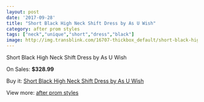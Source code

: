```yaml
---
layout: post
date: '2017-09-28'
title: "Short Black High Neck Shift Dress by As U Wish"
category: after prom styles
tags: ["neck","unique","short","dress","black"]
image: http://img.transblink.com/16707-thickbox_default/short-black-high-neck-shift-dress-by-as-u-wish.jpg
---
```

Short Black High Neck Shift Dress by As U Wish

On Sales: **$328.99**
<a href="https://www.transblink.com/en/after-prom-styles/5276-short-black-high-neck-shift-dress-by-as-u-wish.html"><amp-img layout="responsive" width="600" height="600" src="//img.transblink.com/16707-thickbox_default/short-black-high-neck-shift-dress-by-as-u-wish.jpg" alt="Short Black High Neck Shift Dress by As U Wish 0" /></a>
<a href="https://www.transblink.com/en/after-prom-styles/5276-short-black-high-neck-shift-dress-by-as-u-wish.html"><amp-img layout="responsive" width="600" height="600" src="//img.transblink.com/16709-thickbox_default/short-black-high-neck-shift-dress-by-as-u-wish.jpg" alt="Short Black High Neck Shift Dress by As U Wish 1" /></a>
<a href="https://www.transblink.com/en/after-prom-styles/5276-short-black-high-neck-shift-dress-by-as-u-wish.html"><amp-img layout="responsive" width="600" height="600" src="//img.transblink.com/16708-thickbox_default/short-black-high-neck-shift-dress-by-as-u-wish.jpg" alt="Short Black High Neck Shift Dress by As U Wish 2" /></a>

Buy it: [Short Black High Neck Shift Dress by As U Wish](https://www.transblink.com/en/after-prom-styles/5276-short-black-high-neck-shift-dress-by-as-u-wish.html "Short Black High Neck Shift Dress by As U Wish")

View more: [after prom styles](https://www.transblink.com/en/55-after-prom-styles "after prom styles")